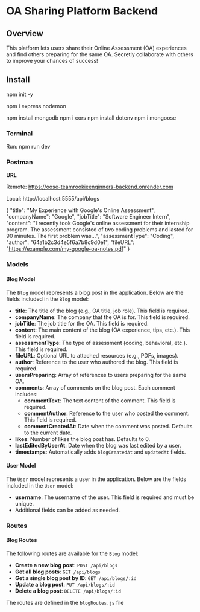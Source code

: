 # OA Sharing Platform Backend

## Overview

This platform lets users share their Online Assessment (OA) experiences and find others preparing for the same OA. Secretly collaborate with others to improve your chances of success!

## Install

npm init -y

npm i express nodemon

npm install mongodb
npm i cors
npm install dotenv
npm i mongoose

### Terminal

Run: npm run dev

### Postman

**URL**

Remote: https://oose-teamrookieenginners-backend.onrender.com

Local: http://localhost:5555/api/blogs

{
"title": "My Experience with Google's Online Assessment",
"companyName": "Google",
"jobTitle": "Software Engineer Intern",
"content": "I recently took Google's online assessment for their internship program. The assessment consisted of two coding problems and lasted for 90 minutes. The first problem was...",
"assessmentType": "Coding",
"author": "64a1b2c3d4e5f6a7b8c9d0e1",
"fileURL": "https://example.com/my-google-oa-notes.pdf"
}

### Models

#### Blog Model

The `Blog` model represents a blog post in the application. Below are the fields included in the `Blog` model:

- **title**: The title of the blog (e.g., OA title, job role). This field is required.
- **companyName**: The company that the OA is for. This field is required.
- **jobTitle**: The job title for the OA. This field is required.
- **content**: The main content of the blog (OA experience, tips, etc.). This field is required.
- **assessmentType**: The type of assessment (coding, behavioral, etc.). This field is required.
- **fileURL**: Optional URL to attached resources (e.g., PDFs, images).
- **author**: Reference to the user who authored the blog. This field is required.
- **usersPreparing**: Array of references to users preparing for the same OA.
- **comments**: Array of comments on the blog post. Each comment includes:
  - **commentText**: The text content of the comment. This field is required.
  - **commentAuthor**: Reference to the user who posted the comment. This field is required.
  - **commentCreatedAt**: Date when the comment was posted. Defaults to the current date.
- **likes**: Number of likes the blog post has. Defaults to 0.
- **lastEditedByUserAt**: Date when the blog was last edited by a user.
- **timestamps**: Automatically adds `blogCreatedAt` and `updatedAt` fields.

#### User Model

The `User` model represents a user in the application. Below are the fields included in the `User` model:

- **username**: The username of the user. This field is required and must be unique.
- Additional fields can be added as needed.

### Routes

#### Blog Routes

The following routes are available for the `Blog` model:

- **Create a new blog post**: `POST /api/blogs`
- **Get all blog posts**: `GET /api/blogs`
- **Get a single blog post by ID**: `GET /api/blogs/:id`
- **Update a blog post**: `PUT /api/blogs/:id`
- **Delete a blog post**: `DELETE /api/blogs/:id`

The routes are defined in the `blogRoutes.js` file
